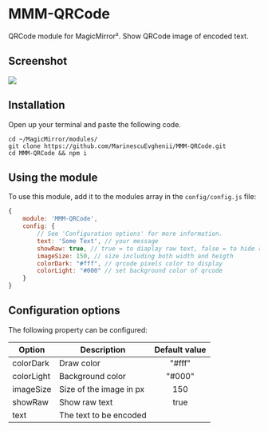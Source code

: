 # MMM-QRCode
QRCode module for MagicMirror². Show QRCode image of encoded text.

## Screenshot
![](.github/example.png)

## Installation
Open up your terminal and paste the following code.
```
cd ~/MagicMirror/modules/
git clone https://github.com/MarinescuEvghenii/MMM-QRCode.git
cd MMM-QRCode && npm i
```
## Using the module

To use this module, add it to the modules array in the `config/config.js` file:
````javascript
{
	module: 'MMM-QRCode',
	config: {
		// See 'Configuration options' for more information.
		text: 'Some Text', // your message
		showRaw: true, // true = to diaplay raw text, false = to hide raw text
		imageSize: 150, // size including both width and heigth
		colorDark: "#fff", // qrcode pixels color to display
		colorLight: "#000" // set background color of qrcode
	}
}
````

## Configuration options

The following property can be configured:

| Option     | Description             | Default value |
| -----------|-------------------------|:-------------:|
| colorDark  | Draw color              | "#fff"        |
| colorLight | Background color        | "#000"        |
| imageSize  | Size of the image in px | 150           |
| showRaw    | Show raw text           | true          |
| text       | The text to be encoded  |               |
